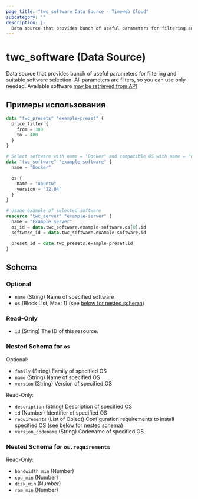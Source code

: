 ```yaml
---
page_title: "twc_software Data Source - Timeweb Cloud"
subcategory: ""
description: |-
  Data source that provides bunch of useful parameters for filtering and suitable software selection. All parameters are filters, so you can use only needed. Available software may be retrieved from API https://api.timeweb.cloud/api/v1/software/servers
---
```


# twc_software (Data Source)

Data source that provides bunch of useful parameters for filtering and suitable software selection. All parameters are filters, so you can use only needed. Available software [may be retrieved from API](https://api.timeweb.cloud/api/v1/software/servers)

## Примеры использования

```terraform
data "twc_presets" "example-preset" {
  price_filter {
    from = 300
    to = 400
  }
}

# Select software with name = "Docker" and compatible OS with name = "ubuntu" and version = "22.04"
data "twc_software" "example-software" {
  name = "Docker"

  os {
    name = "ubuntu"
    version = "22.04"
  }
}

# Usage example of selected software
resource "twc_server" "example-server" {
  name = "Example server"
  os_id = data.twc_software.example-software.os[0].id
  software_id = data.twc_software.example-software.id

  preset_id = data.twc_presets.example-preset.id
}
```

<!-- schema generated by tfplugindocs -->
## Schema

### Optional

- `name` (String) Name of specified software
- `os` (Block List, Max: 1) (see [below for nested schema](#nestedblock--os))

### Read-Only

- `id` (String) The ID of this resource.

<a id="nestedblock--os"></a>
### Nested Schema for `os`

Optional:

- `family` (String) Family of specified OS
- `name` (String) Name of specified OS
- `version` (String) Version of specified OS

Read-Only:

- `description` (String) Description of specified OS
- `id` (Number) Identifier of specified OS
- `requirements` (List of Object) Configuration requirements to install specified OS (see [below for nested schema](#nestedatt--os--requirements))
- `version_codename` (String) Codename of specified OS

<a id="nestedatt--os--requirements"></a>
### Nested Schema for `os.requirements`

Read-Only:

- `bandwidth_min` (Number)
- `cpu_min` (Number)
- `disk_min` (Number)
- `ram_min` (Number)

